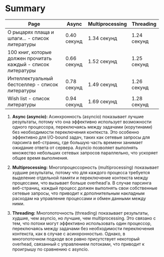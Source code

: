 # Summary

| Page  | Async  | Multiprocessing | Threading |
| ------------- | ------------- | ------------- | ------------- |
| О рыцарях плаща и шпаги... - список литературы  | 0.40 секунд  | 1.34 секунд | 1.24 секунд  |
| 100 книг, которые должен прочитать каждый - список литературы  | 0.66 секунд | 1.52 секунд | 1.25 секунд  |
| Интеллектуальный бестселлер - список литературы  | 0.78 секунд  | 1.49 секунд  | 1.26 секунд  |
| Wish list - список литературы  | 0.94 секунд  | 1.69 секунд  | 1.28 секунд  |

1. <b>Async (asyncio):</b> Асинхронность (asyncio) показывает лучшие результаты, потому что она эффективно использует возможности одного процессора, переключаясь между задачами (корутинами) без необходимости переключения контекста. Это особенно эффективно для I/O-bound задач, таких как сетевые запросы для парсинга веб-страниц, где большую часть времени занимает ожидание ответа от сервера. Asyncio позволяет выполнять множество небольших сетевых запросов параллельно, что ускоряет общее время выполнения.

2. <b>Multiprocessing:</b> Многопроцессорность (multiprocessing) показывает худшие результаты, потому что для каждого процесса требуется выделение отдельной памяти и переключение контекста между процессами, что вызывает больше overhead'a. В случае парсинга веб-страниц, каждый процесс должен выполнять свои собственные сетевые запросы, что приводит к дополнительным накладным расходам на управление процессами и обмен данными между ними.

3. <b>Threading:</b> Многопоточность (threading) показывает результаты, худшие, чем asyncio, но лучшие, чем multiprocessing. Это связано с тем, что потоки могут эффективно использовать один процессор, переключаясь между задачами без необходимости переключения контекста, как в случае с асинхронностью. Однако, в многопоточном подходе все равно присутствует некоторый overhead, связанный с управлением потоками, что приводит к проигрышу по сравнению с asyncio.
